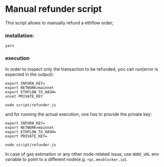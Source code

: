 # Manual refunder script

This script allows to manually refund a ethflow order;

### installation:

```
yarn
```

### execution

In order to inspect only the transaction to be refunded, you can run(error is expected in the output):

```
export INFURA_KEY=
export NETWORK=mainnet
export ETHFLOW_TX_HASH=
unset PRIVATE_KEY

node script/refunder.js
```

and for running the actual execution, one has to provide the private key:

```
export INFURA_KEY=
export NETWORK=mainnet
export ETHFLOW_TX_HASH=
export PRIVATE_KEY=

node script/refunder.js
```

In case of gas estimation or any other node-related issue, use `NODE_URL` env variable to point to a different node(e.g. `rpc.mevblocker.io`).
